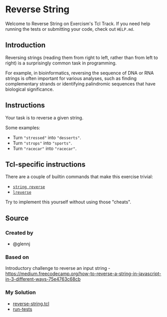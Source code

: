 # Reverse String

Welcome to Reverse String on Exercism's Tcl Track.
If you need help running the tests or submitting your code, check out `HELP.md`.

## Introduction

Reversing strings (reading them from right to left, rather than from left to right) is a surprisingly common task in programming.

For example, in bioinformatics, reversing the sequence of DNA or RNA strings is often important for various analyses, such as finding complementary strands or identifying palindromic sequences that have biological significance.

## Instructions

Your task is to reverse a given string.

Some examples:

- Turn `"stressed"` into `"desserts"`.
- Turn `"strops"` into `"sports"`.
- Turn `"racecar"` into `"racecar"`.

## Tcl-specific instructions

There are a couple of builtin commands that make this exercise trivial:

* [`string reverse`](https://www.tcl.tk/man/tcl/TclCmd/string.htm#M43)
* [`lreverse`](https://www.tcl.tk/man/tcl/TclCmd/lreverse.html)

Try to implement this yourself without using those "cheats".

## Source

### Created by

- @glennj

### Based on

Introductory challenge to reverse an input string - https://medium.freecodecamp.org/how-to-reverse-a-string-in-javascript-in-3-different-ways-75e4763c68cb

### My Solution

- [reverse-string.tcl](./reverse-string.tcl)
- [run-tests](./run-tests-tcl.txt)
